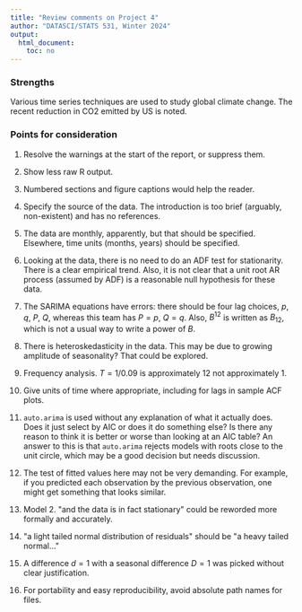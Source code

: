 ```yaml
---
title: "Review comments on Project 4"
author: "DATASCI/STATS 531, Winter 2024"
output:
  html_document:
    toc: no
---
```


### Strengths

Various time series techniques are used to study global climate change. The recent reduction in CO2 emitted by US is noted. 

### Points for consideration

1. Resolve the warnings at the start of the report, or suppress them.

1. Show less raw R output.

1. Numbered sections and figure captions would help the reader.

1. Specify the source of the data. The introduction is too brief (arguably, non-existent) and has no references.

1. The data are monthly, apparently, but that should be specified. Elsewhere, time units (months, years) should be specified.

1. Looking at the data, there is no need to do an ADF test for stationarity. There is a clear empirical trend. Also, it is not clear that a unit root AR process (assumed by ADF) is a reasonable null hypothesis for these data.

1. The SARIMA equations have errors: there should be four lag choices, $p$, $q$, $P$, $Q$, whereas this team has $P=p$, $Q=q$. Also, $B^{12}$ is written as $B_{12}$, which is not a usual way to write a power of $B$.

1. There is heteroskedasticity in the data. This may be due to growing amplitude of seasonality? That could be explored.

1. Frequency analysis. $T=1/0.09$ is approximately 12 not approximately 1.

1. Give units of time where appropriate, including for lags in sample ACF plots.

1. `auto.arima` is used without any explanation of what it actually does. Does it just select by AIC or does it do something else? Is there any reason to think it is better or worse than looking at an AIC table? An answer to this is that `auto.arima` rejects models with roots close to the unit circle, which may be a good decision but needs discussion.

1. The test of fitted values here may not be very demanding. For example, if you predicted each observation by the previous observation, one might get something that looks similar.

1. Model 2. "and the data is in fact stationary" could be reworded more formally and accurately.

1. "a light tailed normal distribution of residuals" should be "a heavy tailed normal..."

1. A difference $d=1$ with a seasonal difference $D=1$ was picked without clear justification.

1. For portability and easy reproducibility, avoid absolute path names for files.
